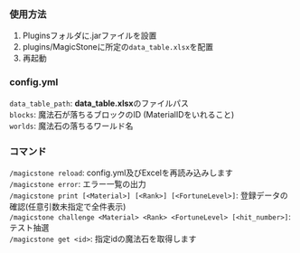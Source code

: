 ### 使用方法
1. Pluginsフォルダに.jarファイルを設置  
2. plugins/MagicStoneに所定の`data_table.xlsx`を配置  
3. 再起動  

### config.yml
`data_table_path`: **data_table.xlsx**のファイルパス  
`blocks`: 魔法石が落ちるブロックのID (MaterialIDをいれること)  
`worlds`: 魔法石の落ちるワールド名  

### コマンド
`/magicstone reload`: config.yml及びExcelを再読み込みします  
`/magicstone error`: エラー一覧の出力  
`/magicstone print [<Material>] [<Rank>] [<FortuneLevel>]`: 登録データの確認(任意引数未指定で全件表示)  
`/magicstone challenge <Material> <Rank> <FortuneLevel> [<hit_number>]`: テスト抽選  
`/magicstone get <id>`: 指定idの魔法石を取得します  
